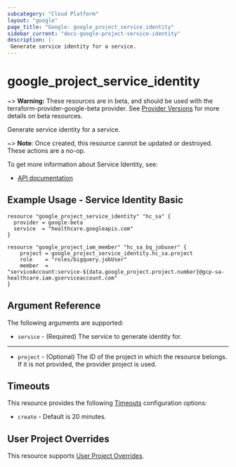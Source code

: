 ```yaml
---
subcategory: "Cloud Platform"
layout: "google"
page_title: "Google: google_project_service_identity"
sidebar_current: "docs-google-project-service-identity"
description: |-
 Generate service identity for a service.
---
```


# google\_project\_service\_identity

~> **Warning:** These resources are in beta, and should be used with the terraform-provider-google-beta provider.
See [Provider Versions](https://terraform.io/docs/providers/google/guides/provider_versions.html) for more details on beta resources.

Generate service identity for a service.

~> **Note**: Once created, this resource cannot be updated or destroyed. These
actions are a no-op.

To get more information about Service Identity, see:

* [API documentation](https://cloud.google.com/service-usage/docs/reference/rest/v1beta1/services/generateServiceIdentity)

## Example Usage - Service Identity Basic


```hcl
resource "google_project_service_identity" "hc_sa" {
  provider = google-beta
  service  = "healthcare.googleapis.com"
}

resource "google_project_iam_member" "hc_sa_bq_jobuser" {
    project = google_project_service_identity.hc_sa.project
    role    = "roles/bigquery.jobUser"
    member  = "serviceAccount:service-${data.google_project.project.number}@gcp-sa-healthcare.iam.gserviceaccount.com"
}
```

## Argument Reference

The following arguments are supported:


* `service` -
  (Required)
  The service to generate identity for.


- - -

* `project` - (Optional) The ID of the project in which the resource belongs.
    If it is not provided, the provider project is used.


## Timeouts

This resource provides the following
[Timeouts](/docs/configuration/resources.html#timeouts) configuration options:

- `create` - Default is 20 minutes.

## User Project Overrides

This resource supports [User Project Overrides](https://www.terraform.io/docs/providers/google/guides/provider_reference.html#user_project_override).
